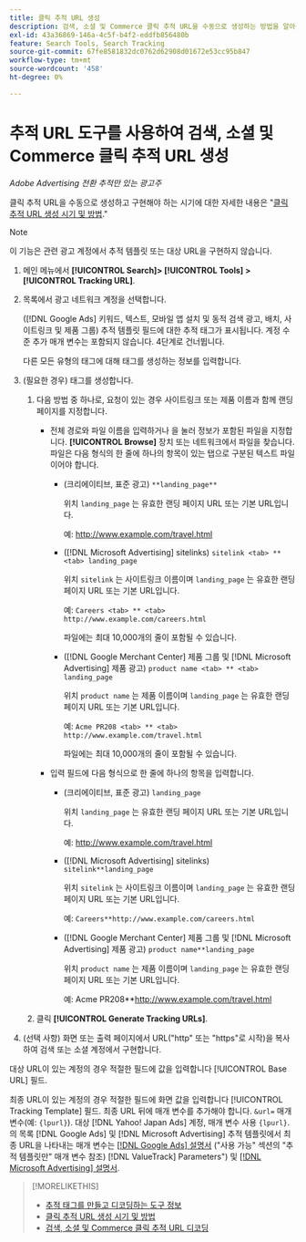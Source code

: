 ```yaml
---
title: 클릭 추적 URL 생성
description: 검색, 소셜 및 Commerce 클릭 추적 URL을 수동으로 생성하는 방법을 알아봅니다.
exl-id: 43a36869-146a-4c5f-b4f2-eddfb856480b
feature: Search Tools, Search Tracking
source-git-commit: 67fe8581832dc0762d62908d01672e53cc95b847
workflow-type: tm+mt
source-wordcount: '458'
ht-degree: 0%

---
```


# 추적 URL 도구를 사용하여 검색, 소셜 및 Commerce 클릭 추적 URL 생성

*Adobe Advertising 전환 추적만 있는 광고주*

클릭 추적 URL을 수동으로 생성하고 구현해야 하는 시기에 대한 자세한 내용은 &quot;[클릭 추적 URL 생성 시기 및 방법](/help/search-social-commerce/tracking/click-tracking-ways-to-generate.md).&quot;

>[!NOTE]
>
>이 기능은 관련 광고 계정에서 추적 템플릿 또는 대상 URL을 구현하지 않습니다.

1. 메인 메뉴에서 **[!UICONTROL Search]> [!UICONTROL Tools] >[!UICONTROL Tracking URL]**.

1. 목록에서 광고 네트워크 계정을 선택합니다.

   ([!DNL Google Ads] 키워드, 텍스트, 모바일 앱 설치 및 동적 검색 광고, 배치, 사이트링크 및 제품 그룹) 추적 템플릿 필드에 대한 추적 태그가 표시됩니다. 계정 수준 추가 매개 변수는 포함되지 않습니다. 4단계로 건너뜁니다.

   다른 모든 유형의 태그에 대해 태그를 생성하는 정보를 입력합니다.

1. (필요한 경우) 태그를 생성합니다.

   1. 다음 방법 중 하나로, 요청이 있는 경우 사이트링크 또는 제품 이름과 함께 랜딩 페이지를 지정합니다.

      * 전체 경로와 파일 이름을 입력하거나 을 눌러 정보가 포함된 파일을 지정합니다. **[!UICONTROL Browse]** 장치 또는 네트워크에서 파일을 찾습니다. 파일은 다음 형식의 한 줄에 하나의 항목이 있는 탭으로 구분된 텍스트 파일이어야 합니다.

         * (크리에이티브, 표준 광고) `**landing_page**`

           위치 `landing_page` 는 유효한 랜딩 페이지 URL 또는 기본 URL입니다.

           예: http://www.example.com/travel.html

         * ([!DNL Microsoft Advertising] sitelinks) `sitelink <tab> ** <tab> landing_page`

           위치 `sitelink` 는 사이트링크 이름이며 `landing_page` 는 유효한 랜딩 페이지 URL 또는 기본 URL입니다.

           예: `Careers <tab> ** <tab> http://www.example.com/careers.html`

           파일에는 최대 10,000개의 줄이 포함될 수 있습니다.

         * ([!DNL Google Merchant Center] 제품 그룹 및 [!DNL Microsoft Advertising] 제품 광고) `product name <tab> ** <tab> landing_page`

           위치 `product name` 는 제품 이름이며 `landing_page` 는 유효한 랜딩 페이지 URL 또는 기본 URL입니다.

           예: `Acme PR208 <tab> ** <tab> http://www.example.com/travel.html`

           파일에는 최대 10,000개의 줄이 포함될 수 있습니다.

      * 입력 필드에 다음 형식으로 한 줄에 하나의 항목을 입력합니다.

         * (크리에이티브, 표준 광고) `landing_page`

           위치 `landing_page` 는 유효한 랜딩 페이지 URL 또는 기본 URL입니다.

           예: http://www.example.com/travel.html

         * ([!DNL Microsoft Advertising] sitelinks) `sitelink**landing_page`

           위치 `sitelink` 는 사이트링크 이름이며 `landing_page` 는 유효한 랜딩 페이지 URL 또는 기본 URL입니다.

           예: `Careers**http://www.example.com/careers.html`

         * ([!DNL Google Merchant Center] 제품 그룹 및 [!DNL Microsoft Advertising] 제품 광고) `product name**landing_page`

           위치 `product name` 는 제품 이름이며 `landing_page` 는 유효한 랜딩 페이지 URL 또는 기본 URL입니다.

           예: Acme PR208**http://www.example.com/travel.html

   1. 클릭 **[!UICONTROL Generate Tracking URLs]**.

1. (선택 사항) 화면 또는 출력 페이지에서 URL(&quot;http&quot; 또는 &quot;https&quot;로 시작)을 복사하여 검색 또는 소셜 계정에서 구현합니다.

대상 URL이 있는 계정의 경우 적절한 필드에 값을 입력합니다 [!UICONTROL Base URL] 필드.

최종 URL이 있는 계정의 경우 적절한 필드에 화면 값을 입력합니다 [!UICONTROL Tracking Template] 필드. 최종 URL 뒤에 매개 변수를 추가해야 합니다. `&url=` 매개 변수(예: `{lpurl}`). 대상 [!DNL Yahoo! Japan Ads] 계정, 매개 변수 사용 `{lpurl}`. 의 목록 [!DNL Google Ads] 및 [!DNL Microsoft Advertising] 추적 템플릿에서 최종 URL을 나타내는 매개 변수는 [[!DNL Google Ads] 설명서](https://support.google.com/google-ads/answer/6305348) (&quot;사용 가능&quot; 섹션의 &quot;추적 템플릿만&quot; 매개 변수 참조) [!DNL ValueTrack] Parameters&quot;) 및 [[!DNL Microsoft Advertising] 설명서](https://help.ads.microsoft.com/#apex/3/en/56799/2).

>[!MORELIKETHIS]
>
>* [추적 태그를 만들고 디코딩하는 도구 정보](tracking-tools-about.md)
>* [클릭 추적 URL 생성 시기 및 방법](/help/search-social-commerce/tracking/click-tracking-ways-to-generate.md)
>* [검색, 소셜 및 Commerce 클릭 추적 URL 디코딩](click-tracking-url-decode.md)
